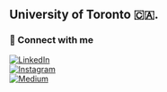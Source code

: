 **University of Toronto** 🇨🇦.  
---
### 🔗 Connect with me

[![LinkedIn](https://img.shields.io/badge/LinkedIn-0A66C2?style=for-the-badge&logo=linkedin&logoColor=white)](https://www.linkedin.com/in/zhenbin-an-727810370/?locale=en_US)  
[![Instagram](https://img.shields.io/badge/Instagram-E4405F?style=for-the-badge&logo=instagram&logoColor=white)](https://www.instagram.com/zanderan6151?igsh=MWh2NjMwYjlyajhsMQ%3D%3D&utm_source=qr)  
[![Medium](https://img.shields.io/badge/Medium-000000?style=for-the-badge&logo=medium&logoColor=white)](https://medium.com/@anzhenbin123)
